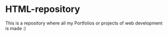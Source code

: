 # HTML-repository
This is a repository where all my Portfolios or projects of web development is made :)
